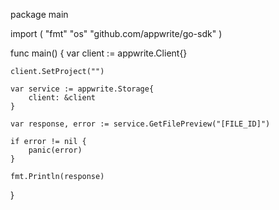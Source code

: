 package main

import (
    "fmt"
    "os"
    "github.com/appwrite/go-sdk"
)

func main() {
    var client := appwrite.Client{}

    client.SetProject("")

    var service := appwrite.Storage{
        client: &client
    }

    var response, error := service.GetFilePreview("[FILE_ID]")

    if error != nil {
        panic(error)
    }

    fmt.Println(response)
}